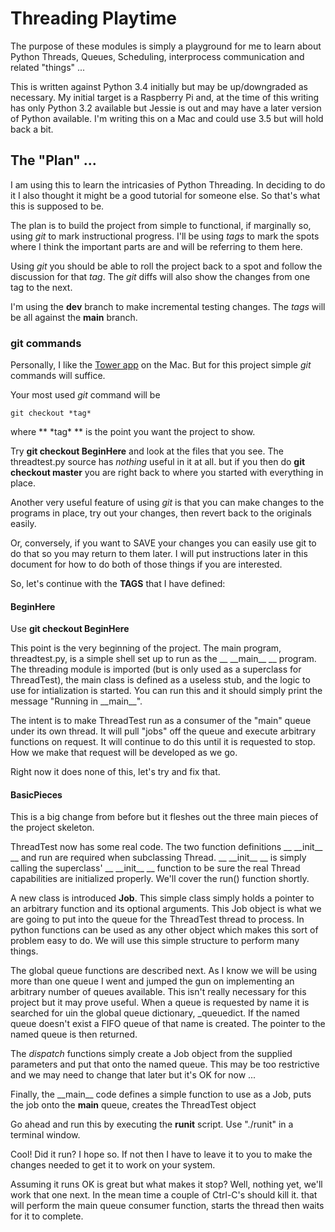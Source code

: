 # Threading Playtime

The purpose of these modules is simply a playground for me to learn about
Python Threads, Queues, Scheduling, interprocess communication
and related "things" ...

This is written against Python 3.4 initially but may be up/downgraded as necessary.
My initial target is a Raspberry Pi and, at the time of this writing has only Python 3.2
available but Jessie is out and may have a later version of Python available.
I'm writing this on a Mac and could use 3.5 but will hold back a bit.

## The "Plan" ...

I am using this to learn the intricasies of Python Threading. In deciding to do it
I also thought it might be a good tutorial for someone else.  So that's what this is
supposed to be.

The plan is to build the project from simple to functional, if marginally so, using *git*
to mark instructional progress. I'll be using *tags* to mark the spots where I think the
important parts are and will be referring to them here.

Using *git* you should be able to roll the project back to a spot and follow the discussion
for that *tag*. The *git* diffs will also show the changes from one tag to the next.

I'm using the **dev** branch to make incremental testing changes.
The *tags* will be all against the **main** branch.

### git commands

Personally, I like the [Tower app](http://git-tower.com) on the Mac. But for this project
simple *git* commands will suffice.

Your most used *git* command will be

```
git checkout *tag*
```

where ** \*tag\* ** is the point you want the project to show.

Try **git checkout BeginHere** and look at the files that you see. The threadtest.py
source has *nothing* useful in it at all. but if you then do **git checkout master**
you are right back to where you started with everything in place.

Another very useful feature of using *git* is that you can make changes to the programs
in place, try out your changes, then revert back to the originals easily.

Or, conversely, if you want to SAVE your changes you can easily use git to do that so
you may return to them later.  I will put instructions later in this document for how to
do both of those things if you are interested.

So, let's continue with the **TAGS** that I have defined:

#### BeginHere

Use **git checkout BeginHere**

This point is the very beginning of the project. The main program, threadtest.py, is
a simple shell set up to run as the __ \_\_main\_\_ __ program. The threading module is imported
(but is only used as a superclass for ThreadTest), the main class is defined as a
useless stub, and the logic to use for intialization is started. You can run this and it
should simply print the message "Running in \_\_main\_\_".

The intent is to make ThreadTest run as a consumer of the "main" queue under its own thread.
It will pull "jobs" off the queue and execute arbitrary functions on request. It will continue
to do this until it is requested to stop. How we make that request will be developed as we go.

Right now it does none of this, let's try and fix that.

#### BasicPieces

This is a big change from before but it fleshes out the three main pieces of the project skeleton.

ThreadTest now has some real code. The two function definitions __ \_\_init\_\_ __ and run are required
when subclassing Thread. __ \_\_init\_\_ __ is simply calling the superclass' __ \_\_init\_\_ __ function to be
sure the real Thread capabilities are initialized properly. We'll cover the run() function
shortly.

A new class is introduced **Job**. This simple class simply holds a pointer to an arbitrary
function and its optional arguments. This Job object is what we are going to put into the queue
for the ThreadTest thread to process. In python functions can be used as any other object which
makes this sort of problem easy to do. We will use this simple structure to perform many things.

The global queue functions are described next. As I know we will be using more than one queue I went
and jumped the gun on implementing an arbitrary number of queues available. This isn't really
necessary for this project but it may prove useful. When a queue is requested by name it is searched
for uin the global queue dictionary, \_queuedict. If the named queue doesn't exist a FIFO queue of
that name is created. The pointer to the named queue is then returned.

The _dispatch_ functions simply create a Job object from the supplied parameters and put that onto the named
queue. This may be too restrictive and we may need to change that later but it's OK for now ...

Finally, the \_\_main\_\_ code defines a simple function to use as a Job, puts the job onto the **main**
queue, creates the ThreadTest object

Go ahead and run this by executing the **runit** script.  Use "./runit" in a terminal window.

Cool! Did it run? I hope so. If not then I have to leave it to you to make the changes needed to
get it to work on your system.

Assuming it runs OK is great but what makes it stop? Well, nothing yet, we'll work that one next.
In the mean time a couple of Ctrl-C's should kill it.
that will perform the main queue consumer function, starts the thread then waits for it to complete.
